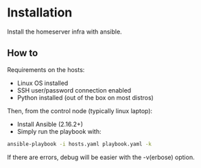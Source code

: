 # Installation

Install the homeserver infra with ansible.

## How to

Requirements on the hosts:
- Linux OS installed 
- SSH user/password connection enabled
- Python installed (out of the box on most distros)

Then, from the control node (typically linux laptop):
- Install Ansible (2.16.2+) 
- Simply run the playbook with:

```sh
ansible-playbook -i hosts.yaml playbook.yaml -k
```

If there are errors, debug will be easier with the -v(erbose) option.
